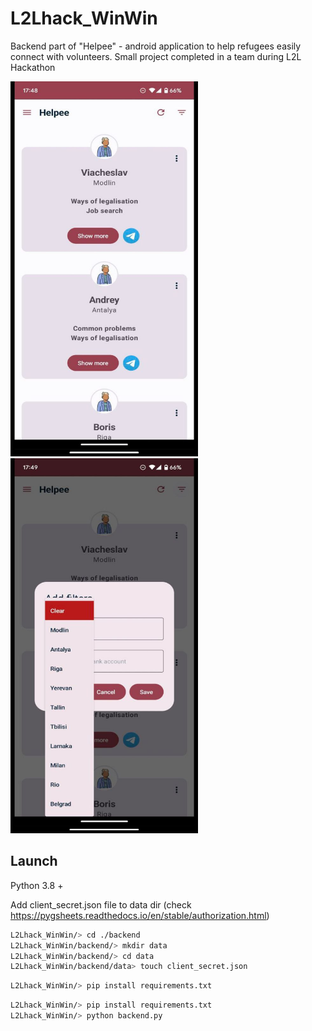 # L2Lhack_WinWin

Backend part of "Helpee" - android application to help refugees easily connect with volunteers. Small project completed in a team during L2L Hackathon

<p float="left">
  <img src="https://github.com/kraslav4ik/L2Lhack_WinWin/blob/backend-dev/pictures/photo_2022-11-22_13-21-50.jpg" height="600" width="300"/>
  <img src="https://github.com/kraslav4ik/L2Lhack_WinWin/blob/backend-dev/pictures/photo_2022-11-22_13-21-57.jpg" height="600" width="300"/>
</p>



## Launch

Python 3.8 +

Add client_secret.json file to data dir (check https://pygsheets.readthedocs.io/en/stable/authorization.html)

```bash
L2Lhack_WinWin/> cd ./backend
L2Lhack_WinWin/backend/> mkdir data
L2Lhack_WinWin/backend/> cd data
L2Lhack_WinWin/backend/data> touch client_secret.json
```

```bash
L2Lhack_WinWin/> pip install requirements.txt
```

```bash
L2Lhack_WinWin/> pip install requirements.txt
L2Lhack_WinWin/> python backend.py
```

